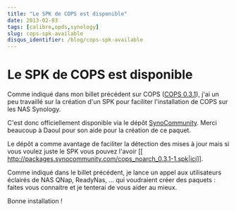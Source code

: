 ```yaml
---
title: "Le SPK de COPS est disponible"
date: 2013-02-03
tags: [calibre,opds,synology]
slug: cops-spk-available
disqus_identifier: /blog/cops-spk-available
---
```

# Le SPK de COPS est disponible

Comme indiqué dans mon billet précédent sur COPS ([COPS 0.3.1](/blog/cops-0.3.1)), j'ai un peu travaillé sur la création d'un SPK pour faciliter l'installation de COPS sur les NAS Synology.

C'est donc officiellement disponible via le dépôt [SynoCommunity](http://www.synocommunity.com/). Merci beaucoup à Daoul pour son aide pour la création de ce paquet.

Le dépôt a comme avantage de faciliter la détection des mises à jour mais si vous voulez juste le SPK vous pouvez l'avoir [[
http://packages.synocommunity.com/cops_noarch_0.3.1-1.spk|ici]].

Comme indiqué dans le billet précédent, je lance un appel aux utilisateurs éclairés de NAS QNap, ReadyNas, ... qui voudraient créer des paquets : faites vous connaitre et je tenterai de vous aider au mieux.

Bonne installation !

